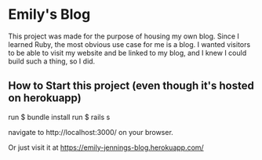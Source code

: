 # Emily's Blog

This project was made for the purpose of housing my own blog. Since I learned Ruby, the most obvious use case for me is a blog. I wanted visitors to be able to visit my website and be linked to my blog, and I knew I could build such a thing, so I did.

## How to Start this project (even though it's hosted on herokuapp)

run $ bundle install
run $ rails s

navigate to http://localhost:3000/ on your browser.

Or just visit it at https://emily-jennings-blog.herokuapp.com/
